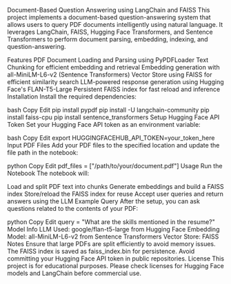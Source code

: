 Document-Based Question Answering using LangChain and FAISS
This project implements a document-based question-answering system that allows users to query PDF documents intelligently using natural language. It leverages LangChain, FAISS, Hugging Face Transformers, and Sentence Transformers to perform document parsing, embedding, indexing, and question-answering.

Features
PDF Document Loading and Parsing using PyPDFLoader
Text Chunking for efficient embedding and retrieval
Embedding generation with all-MiniLM-L6-v2 (Sentence Transformers)
Vector Store using FAISS for efficient similarity search
LLM-powered response generation using Hugging Face's FLAN-T5-Large
Persistent FAISS index for fast reload and inference
Installation
Install the required dependencies:

bash
Copy
Edit
pip install pypdf
pip install -U langchain-community
pip install faiss-cpu
pip install sentence_transformers
Setup
Hugging Face API Token
Set your Hugging Face API token as an environment variable:

bash
Copy
Edit
export HUGGINGFACEHUB_API_TOKEN=your_token_here
Input PDF Files
Add your PDF files to the specified location and update the file path in the notebook:

python
Copy
Edit
pdf_files = ["/path/to/your/document.pdf"]
Usage
Run the Notebook
The notebook will:

Load and split PDF text into chunks
Generate embeddings and build a FAISS index
Store/reload the FAISS index for reuse
Accept user queries and return answers using the LLM
Example Query
After the setup, you can ask questions related to the contents of your PDF:

python
Copy
Edit
query = "What are the skills mentioned in the resume?"
Model Info
LLM Used: google/flan-t5-large from Hugging Face
Embedding Model: all-MiniLM-L6-v2 from Sentence Transformers
Vector Store: FAISS
Notes
Ensure that large PDFs are split efficiently to avoid memory issues.
The FAISS index is saved as faiss_index.bin for persistence.
Avoid committing your Hugging Face API token in public repositories.
License
This project is for educational purposes. Please check licenses for Hugging Face models and LangChain before commercial use.

